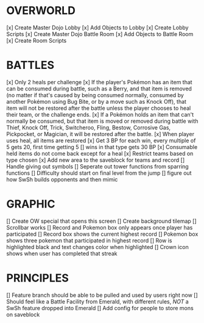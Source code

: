 # OVERWORLD
[x] Create Master Dojo Lobby
[x] Add Objects to Lobby
[x] Create Lobby Scripts
[x] Create Master Dojo Battle Room
[x] Add Objects to Battle Room
[x] Create Room Scripts

# BATTLES
[x] Only 2 heals per challenge
[x] If the player's Pokémon has an item that can be consumed during battle, such as a Berry, and that item is removed (no matter if that's caused by being consumed normally, consumed by another Pokémon using Bug Bite, or by a move such as Knock Off), that item will not be restored after the battle unless the player chooses to heal their team, or the challenge ends.
[x] If a Pokémon holds an item that can't normally be consumed, but that item is moved or removed during battle with Thief, Knock Off, Trick, Switcheroo, Fling, Bestow, Corrosive Gas, Pickpocket, or Magician, it will be restored after the battle.
[x] When player uses heal, all items are restored
[x] Get 3 BP for each win, every multiple of 5 gets 20, first time getting 5 [] wins in that type gets 30 BP
[x] Consumable held items do not come back except for a heal
[x] Restrict teams based on type chosen
[x] Add new area to the saveblock for teams and record
[] Handle giving out symbols
[] Seperate out tower functions from sparring functions
[] Difficulty should start on final level from the jump
[] figure out how SwSh builds opponents and then mimic

# GRAPHIC
[] Create OW special that opens this screen
[] Create background tilemap
[] Scrollbar works
[] Record and Pokemon box only appears once player has participated
[] Record box shows the current highest record
[] Pokemon box shows three pokemon that participated in highest record
[] Row is highlighted black and text changes color when highlighted
[] Crown icon shows when user has completed that streak

# PRINCIPLES
[] Feature branch should be able to be pulled and used by users right now
[] Should feel like a Battle Facility from Emerald, with different rules, _NOT_ a SwSh feature dropped into Emerald
[] Add config for people to store mons on saveblock
